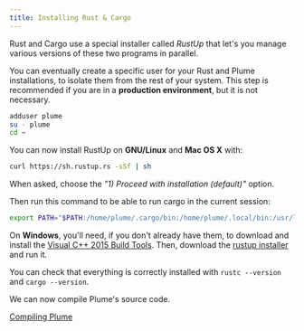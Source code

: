 ```yaml
---
title: Installing Rust & Cargo
---
```


<!-- TODO: instructions to choose the correct nightly directly? -->

Rust and Cargo use a special installer called *RustUp* that let's you manage
various versions of these two programs in parallel.

You can eventually create a specific user for your Rust and Plume installations, to
isolate them from the rest of your system. This step is recommended if you are in
a **production environment**, but it is not necessary.

```bash
adduser plume
su - plume
cd ~
```

You can now install RustUp on **GNU/Linux** and **Mac OS X** with:

```bash
curl https://sh.rustup.rs -sSf | sh
```

When asked, choose the *"1) Proceed with installation (default)"* option.

Then run this command to be able to run cargo in the current session:

```bash
export PATH="$PATH:/home/plume/.cargo/bin:/home/plume/.local/bin:/usr/local/sbin"
```

On **Windows**, you'll need, if you don't already have them, to download and
install the [Visual C++ 2015 Build Tools](https://www.microsoft.com/en-us/download/details.aspx?id=48159).
Then, download the [rustup installer](https://www.rust-lang.org/en-US/install.html)
and run it.

You can check that everything is correctly installed with `rustc --version` and
`cargo --version`.

We can now compile Plume's source code.

<a class="action" href="/installation/with/source-code">Compiling Plume</a>
